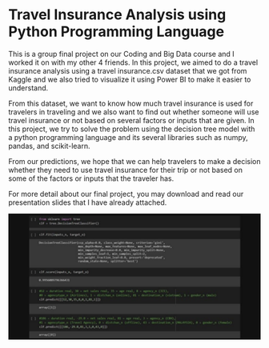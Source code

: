 # Travel Insurance Analysis using Python Programming Language
This is a group final project on our Coding and Big Data course and I worked it on with my other 4 friends. In this project, we aimed to do a travel insurance analysis using a travel insurance.csv dataset that we got from Kaggle and we also tried to visualize it using Power BI to make it easier to understand. 

From this dataset, we want to know how much travel insurance is used for travelers in traveling and we also want to find out whether someone will use travel insurance or not based on several factors or inputs that are given. In this project, we try to solve the problem using the decision tree model with a python programming language and its several libraries such as numpy, pandas, and scikit-learn.

From our predictions, we hope that we can help travelers to make a decision whether they need to use travel insurance for their trip or not based on some of the factors or inputs that the traveler has.

For more detail about our final project, you may download and read our presentation slides that I have already attached. 

![](travel.png)
